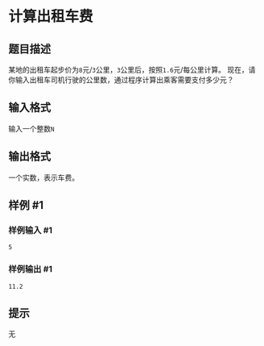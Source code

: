 # 计算出租车费

## 题目描述

某地的出租车起步价为`8`元/`3`公里，`3`公里后，按照`1.6`元/每公里计算。
现在，请你输入出租车司机行驶的公里数，通过程序计算出乘客需要支付多少元？

## 输入格式

输入一个整数`N`

## 输出格式

一个实数，表示车费。

## 样例 #1

### 样例输入 #1

```
5
```

### 样例输出 #1

```
11.2
```

## 提示

无